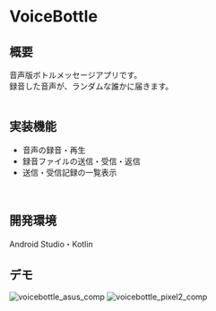 # VoiceBottle

## 概要
音声版ボトルメッセージアプリです。<br>
録音した音声が、ランダムな誰かに届きます。<br>
<br>

## 実装機能
- 音声の録音・再生
- 録音ファイルの送信・受信・返信
- 送信・受信記録の一覧表示
<br>

## 開発環境
Android Studio・Kotlin
<br>

## デモ
![voicebottle_asus_comp](https://user-images.githubusercontent.com/51155766/118804708-00c49380-b8e0-11eb-9e86-55285245116b.gif)
![voicebottle_pixel2_comp](https://user-images.githubusercontent.com/51155766/118804719-0326ed80-b8e0-11eb-8aae-58580f636d9f.gif)
